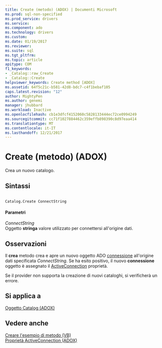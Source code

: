 ```yaml
---
title: Create (metodo) (ADOX) | Documenti Microsoft
ms.prod: sql-non-specified
ms.prod_service: drivers
ms.service: 
ms.component: ado
ms.technology: drivers
ms.custom: 
ms.date: 01/19/2017
ms.reviewer: 
ms.suite: sql
ms.tgt_pltfrm: 
ms.topic: article
apitype: COM
f1_keywords:
- _Catalog::raw_Create
- _Catalog::Create
helpviewer_keywords: Create method [ADOX]
ms.assetid: 64f5c21c-b581-42d8-bdc7-c4f1bebaf105
caps.latest.revision: "12"
author: MightyPen
ms.author: genemi
manager: jhubbard
ms.workload: Inactive
ms.openlocfilehash: cb1e3dfcf4152060c5828133444ec72ce0994249
ms.sourcegitcommit: cc71f1027884462c359effb898390c8d97eaa414
ms.translationtype: MT
ms.contentlocale: it-IT
ms.lasthandoff: 12/21/2017
---
```

# <a name="create-method-adox"></a>Create (metodo) (ADOX)
Crea un nuovo catalogo.  
  
## <a name="syntax"></a>Sintassi  
  
```  
  
Catalog.Create ConnectString  
```  
  
#### <a name="parameters"></a>Parametri  
 *ConnectString*  
 Oggetto **stringa** valore utilizzato per connettersi all'origine dati.  
  
## <a name="remarks"></a>Osservazioni  
 Il **crea** metodo crea e apre un nuovo oggetto ADO [connessione](../../../ado/reference/ado-api/connection-object-ado.md) all'origine dati specificata *ConnectString*. Se ha esito positivo, il nuovo **connessione** oggetto è assegnato il [ActiveConnection](../../../ado/reference/adox-api/activeconnection-property-adox.md) proprietà.  
  
 Se il provider non supporta la creazione di nuovi cataloghi, si verificherà un errore.  
  
## <a name="applies-to"></a>Si applica a  
 [Oggetto Catalog (ADOX)](../../../ado/reference/adox-api/catalog-object-adox.md)  
  
## <a name="see-also"></a>Vedere anche  
 [Creare l'esempio di metodo (VB)](../../../ado/reference/adox-api/create-method-example-vb.md)   
 [Proprietà ActiveConnection (ADOX)](../../../ado/reference/adox-api/activeconnection-property-adox.md)

